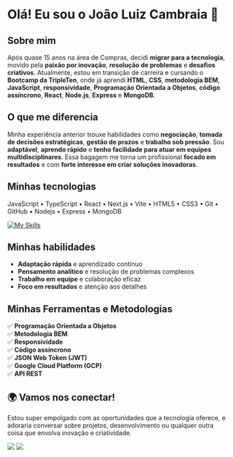 # Olá! Eu sou o João Luiz Cambraia 👋

## Sobre mim

Após quase 15 anos na área de Compras, decidi **migrar para a tecnologia**, movido pela **paixão por inovação**, **resolução de problemas** e **desafios criativos**. Atualmente, estou em transição de carreira e cursando o **Bootcamp da TripleTen**, onde já aprendi **HTML**, **CSS**, **metodologia BEM**, **JavaScript**, **responsividade**, **Programação Orientada a Objetos**, **código assíncrono**, **React**, **Node.js**, **Express** e **MongoDB**.

## O que me diferencia

Minha experiência anterior trouxe habilidades como **negociação**, **tomada de decisões estratégicas**, **gestão de prazos** e **trabalho sob pressão**. Sou **adaptável**, **aprendo rápido** e **tenho facilidade para atuar em equipes multidisciplinares**. Essa bagagem me torna um profissional **focado em resultados** e com **forte interesse em criar soluções inovadoras**.

## Minhas tecnologias

JavaScript • TypeScript • React • Next.js • Vite • HTML5 • CSS3 • Git • GitHub • Nodejs • Express • MongoDB

[![My Skills](https://skillicons.dev/icons?i=js,ts,react,nextjs,vite,html,css,git,github,nodejs,express,mongodb)](https://skillicons.dev)

## Minhas habilidades

- **Adaptação rápida** e aprendizado contínuo
- **Pensamento analítico** e resolução de problemas complexos
- **Trabalho em equipe** e colaboração eficaz
- **Foco em resultados** e atenção aos detalhes

## Minhas Ferramentas e Metodologias

✅ **Programação Orientada a Objetos**  
✅ **Metodologia BEM**  
✅ **Responsividade**  
✅ **Código assíncrono**  
✅ **JSON Web Token (JWT)**  
✅ **Google Cloud Platform (GCP)**  
✅ **API REST**  

## 🌍 Vamos nos conectar!

Estou super empolgado com as oportunidades que a tecnologia oferece, e adoraria conversar sobre projetos, desenvolvimento ou qualquer outra coisa que envolva inovação e criatividade.

<div>
  <a href="https://www.linkedin.com/in/joaoluizcambraia" target="_blank"><img loading="lazy" src="https://img.shields.io/badge/-LinkedIn-%230077B5?style=for-the-badge&logo=linkedin&logoColor=white" target="_blank"></a>
  <a href="https://wa.me/5531996114022?text=Ol%C3%A1%20Jo%C3%A3o!%20Vi%20seu%20perfil%20no%20GitHub%20e%20gostaria%20de%20conversar%20!" target="_blank"><img loading="lazy" src="https://img.shields.io/badge/WhatsApp-00d757?style=for-the-badge&logo=whatsapp&logoColor=white" target="_blank"></a>
</div>
